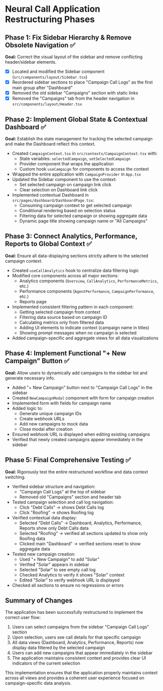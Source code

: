 # Neural Call Application Restructuring Phases

## Phase 1: Fix Sidebar Hierarchy & Remove Obsolete Navigation ✅

**Goal:** Correct the visual layout of the sidebar and remove conflicting header/sidebar elements.

- [x] Located and modified the Sidebar component (`src/components/layout/Sidebar.tsx`)
- [x] Reordered sidebar sections to place "Campaign Call Logs" as the first main group after "Dashboard"
- [x] Removed the old sidebar "Campaigns" section with static links
- [x] Removed the "Campaigns" tab from the header navigation in `src/components/layout/Header.tsx`

## Phase 2: Implement Global State & Contextual Dashboard ✅

**Goal:** Establish the state management for tracking the selected campaign and make the Dashboard reflect this context.

- Created `CampaignContext.tsx` in `src/contexts/CampaignContext.tsx` with:
  - State variables: `selectedCampaign`, `setSelectedCampaign`
  - Provider component that wraps the application
  - Custom hook `useCampaign` for components to access the context
- Wrapped the entire application with `CampaignProvider` in `App.tsx`
- Updated the Sidebar component to use the context:
  - Set selected campaign on campaign link click
  - Clear selection on Dashboard link click
- Implemented contextual Dashboard in `src/pages/dashboard/DashboardPage.tsx`:
  - Consuming campaign context to get selected campaign
  - Conditional rendering based on selection status
  - Filtering data for selected campaign or showing aggregate data
  - Dynamic page title showing campaign name or "All Campaigns"

## Phase 3: Connect Analytics, Performance, Reports to Global Context ✅

**Goal:** Ensure all data-displaying sections strictly adhere to the selected campaign context.

- Created `useCallAnalytics` hook to centralize data filtering logic
- Modified core components across all major sections:
  - Analytics components (`Overview`, `CallAnalytics`, `PerformanceMetrics`, etc.)
  - Performance components (`AgentPerformance`, `CampaignPerformance`, etc.)
  - Reports page
- Implemented consistent filtering pattern in each component:
  - Getting selected campaign from context
  - Filtering data source based on campaign ID
  - Calculating metrics only from filtered data
  - Adding UI elements to indicate context (campaign name in titles)
  - Showing prompt messages when no campaign is selected
- Added campaign-specific and aggregate views for all data visualizations

## Phase 4: Implement Functional "+ New Campaign" Button ✅

**Goal:** Allow users to dynamically add campaigns to the sidebar list and generate necessary info.

- Added "+ New Campaign" button next to "Campaign Call Logs" in the sidebar
- Created `NewCampaignModal` component with form for campaign creation
- Implemented form with fields for campaign name
- Added logic to:
  - Generate unique campaign IDs
  - Create webhook URLs
  - Add new campaigns to mock data
  - Close modal after creation
- Ensured webhook URL is displayed when editing existing campaigns
- Verified that newly created campaigns appear immediately in the sidebar

## Phase 5: Final Comprehensive Testing ✅

**Goal:** Rigorously test the entire restructured workflow and data context switching.

- Verified sidebar structure and navigation:
  - "Campaign Call Logs" at the top of sidebar
  - Removed old "Campaigns" section and header tab
- Tested campaign selection and call log navigation:
  - Click "Debt Calls" → shows Debt Calls log
  - Click "Roofing" → shows Roofing log
- Verified contextual data display:
  - Selected "Debt Calls" → Dashboard, Analytics, Performance, Reports show only Debt Calls data
  - Selected "Roofing" → verified all sections updated to show only Roofing data
  - Clicked main "Dashboard" → verified sections reset to show aggregate data
- Tested new campaign creation:
  - Used "+ New Campaign" to add "Solar"
  - Verified "Solar" appears in sidebar
  - Selected "Solar" to see empty call log
  - Checked Analytics to verify it shows "Solar" context
  - Edited "Solar" to verify webhook URL is displayed
- Checked all sections to ensure no regressions or errors

## Summary of Changes

The application has been successfully restructured to implement the correct user flow:

1. Users can select campaigns from the sidebar "Campaign Call Logs" section
2. Upon selection, users see call details for that specific campaign
3. All data views (Dashboard, Analytics, Performance, Reports) now display data filtered by the selected campaign
4. Users can add new campaigns that appear immediately in the sidebar
5. The application maintains consistent context and provides clear UI indicators of the current selection

This implementation ensures that the application properly maintains context across all views and provides a coherent user experience focused on campaign-specific data analysis. 